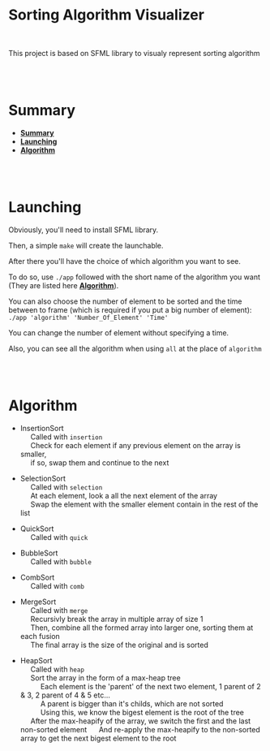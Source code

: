 # Sorting Algorithm Visualizer

<br/>

This project is based on SFML library to visualy represent sorting algorithm

<br/>

<br/>

# Summary
* **[Summary](#summary)**
* **[Launching](#launching)**
* **[Algorithm](#algorithm)**

<br/>

<br/>

# Launching

Obviously, you'll need to install SFML library.

Then, a simple `make` will create the launchable.

After there you'll have the choice of which algorithm you want to see.

To do so, use `./app` followed with the short name of the algorithm you want (They are listed here **[Algorithm](#algorithm)**).

You can also choose the number of element to be sorted and the time between to frame (which is required if you put a big number of element): `./app 'algorithm' 'Number_Of_Element' 'Time'`

You can change the number of element without specifying a time.

Also, you can see all the algorithm when using `all` at the place of `algorithm`

<br/>

<br/>

# Algorithm

* InsertionSort  
     Called with `insertion`  
     Check for each element if any previous element on the array is smaller,  
     if so, swap them and continue to the next

* SelectionSort  
     Called with `selection`  
     At each element, look a all the next element of the array  
     Swap the element with the smaller element contain in the rest of the list

* QuickSort  
     Called with `quick`

* BubbleSort  
     Called with `bubble`

* CombSort  
     Called with `comb`

* MergeSort  
     Called with `merge`  
     Recursivly break the array in multiple array of size 1  
     Then, combine all the formed array into larger one, sorting them at each fusion  
     The final array is the size of the original and is sorted

* HeapSort  
     Called with `heap`  
     Sort the array in the form of a max-heap tree  
          Each element is the 'parent' of the next two element, 1 parent of 2 & 3, 2 parent of 4 & 5 etc...  
          A parent is bigger than it's childs, which are not sorted  
          Using this, we know the bigest element is the root of the tree  
     After the max-heapify of the array, we switch the first and the last non-sorted element
     And re-apply the max-heapify to the non-sorted array to get the next bigest element to the root  

<br/>
